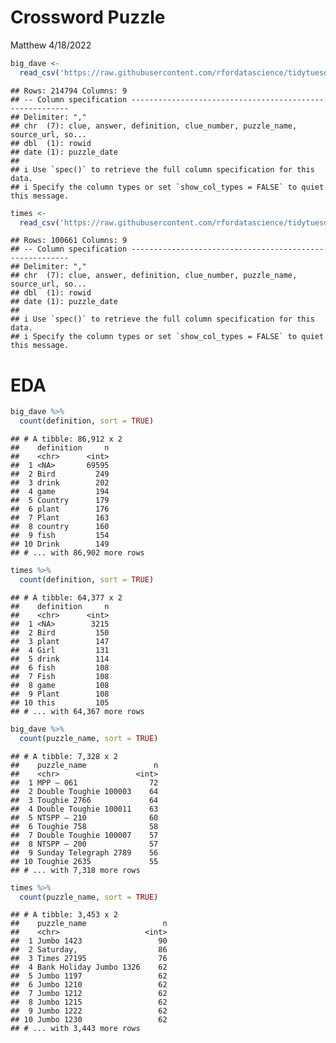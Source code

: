 Crossword Puzzle
================
Matthew
4/18/2022

``` r
big_dave <- 
  read_csv('https://raw.githubusercontent.com/rfordatascience/tidytuesday/master/data/2022/2022-04-19/big_dave.csv')
```

    ## Rows: 214794 Columns: 9
    ## -- Column specification --------------------------------------------------------
    ## Delimiter: ","
    ## chr  (7): clue, answer, definition, clue_number, puzzle_name, source_url, so...
    ## dbl  (1): rowid
    ## date (1): puzzle_date
    ## 
    ## i Use `spec()` to retrieve the full column specification for this data.
    ## i Specify the column types or set `show_col_types = FALSE` to quiet this message.

``` r
times <- 
  read_csv('https://raw.githubusercontent.com/rfordatascience/tidytuesday/master/data/2022/2022-04-19/times.csv')
```

    ## Rows: 100661 Columns: 9
    ## -- Column specification --------------------------------------------------------
    ## Delimiter: ","
    ## chr  (7): clue, answer, definition, clue_number, puzzle_name, source_url, so...
    ## dbl  (1): rowid
    ## date (1): puzzle_date
    ## 
    ## i Use `spec()` to retrieve the full column specification for this data.
    ## i Specify the column types or set `show_col_types = FALSE` to quiet this message.

# EDA

``` r
big_dave %>% 
  count(definition, sort = TRUE)
```

    ## # A tibble: 86,912 x 2
    ##    definition     n
    ##    <chr>      <int>
    ##  1 <NA>       69595
    ##  2 Bird         249
    ##  3 drink        202
    ##  4 game         194
    ##  5 Country      179
    ##  6 plant        176
    ##  7 Plant        163
    ##  8 country      160
    ##  9 fish         154
    ## 10 Drink        149
    ## # ... with 86,902 more rows

``` r
times %>% 
  count(definition, sort = TRUE)
```

    ## # A tibble: 64,377 x 2
    ##    definition     n
    ##    <chr>      <int>
    ##  1 <NA>        3215
    ##  2 Bird         150
    ##  3 plant        147
    ##  4 Girl         131
    ##  5 drink        114
    ##  6 fish         108
    ##  7 Fish         108
    ##  8 game         108
    ##  9 Plant        108
    ## 10 this         105
    ## # ... with 64,367 more rows

``` r
big_dave %>% 
  count(puzzle_name, sort = TRUE)
```

    ## # A tibble: 7,328 x 2
    ##    puzzle_name               n
    ##    <chr>                 <int>
    ##  1 MPP – 061                72
    ##  2 Double Toughie 100003    64
    ##  3 Toughie 2766             64
    ##  4 Double Toughie 100011    63
    ##  5 NTSPP – 210              60
    ##  6 Toughie 758              58
    ##  7 Double Toughie 100007    57
    ##  8 NTSPP – 200              57
    ##  9 Sunday Telegraph 2789    56
    ## 10 Toughie 2635             55
    ## # ... with 7,318 more rows

``` r
times %>% 
  count(puzzle_name, sort = TRUE)
```

    ## # A tibble: 3,453 x 2
    ##    puzzle_name                 n
    ##    <chr>                   <int>
    ##  1 Jumbo 1423                 90
    ##  2 Saturday,                  86
    ##  3 Times 27195                76
    ##  4 Bank Holiday Jumbo 1326    62
    ##  5 Jumbo 1197                 62
    ##  6 Jumbo 1210                 62
    ##  7 Jumbo 1212                 62
    ##  8 Jumbo 1215                 62
    ##  9 Jumbo 1222                 62
    ## 10 Jumbo 1230                 62
    ## # ... with 3,443 more rows
